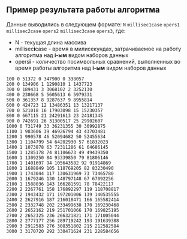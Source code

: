 ## Пример результата работы алгоритма

Данные выводились в следующем формате:
`N` `millisec1case` `opers1` `millisec2case` `opers2` `millisec3case` `opers3`, где:
- N - текущая длина массива
- millisec**i**case - время в милисекундах, затрачиваемое на работу алгоритма над **i-ым** видом наборов данных
- opers**i** - количество посимвольных сравнений, выполненных во время работы алгоритма над **i-ым** видом наборов данных

```
100 0 51372 0 347900 0 338057 
200 0 134906 1 1290810 1 1437723 
300 0 189431 3 3068102 2 3252130 
400 0 230668 5 5605613 6 5979331 
500 0 361357 8 9287637 9 8955814 
600 0 424723 12 13486351 13 13217137 
700 0 521018 16 17903098 15 15230357 
800 0 667115 21 24291613 23 24181345 
900 0 742691 26 31300517 25 29902607 
1000 0 731749 33 36231355 30 30992875 
1100 1 983606 39 46926794 43 43703481 
1200 1 990578 46 52094682 50 52455634 
1300 1 1104799 54 64202930 57 61832023 
1400 1 1073878 63 72311286 61 64686145 
1500 1 1285178 74 81106673 49 49439350 
1600 1 1309250 84 93339850 79 81806146 
1700 1 1401697 94 105643582 92 91914869 
1800 1 1688849 105 118769205 82 83230490 
1900 1 1743044 117 130631969 73 73465780 
2000 1 1679246 130 148797148 67 67092256 
2100 1 1588036 143 166281591 78 78422117 
2200 2 2267761 158 176892297 119 118708817 
2300 2 1943432 171 197201006 139 140535555 
2400 2 2627916 187 216018471 166 165582414 
2500 2 2332748 202 233499638 170 169230468 
2600 2 2652162 219 251701066 170 169825195 
2700 2 2652325 236 266321821 171 171005044 
2800 2 2777177 256 289719242 193 191639388 
2900 3 2912583 276 308351802 215 212582584 
3000 3 3170720 292 330471624 231 228584656 
```
